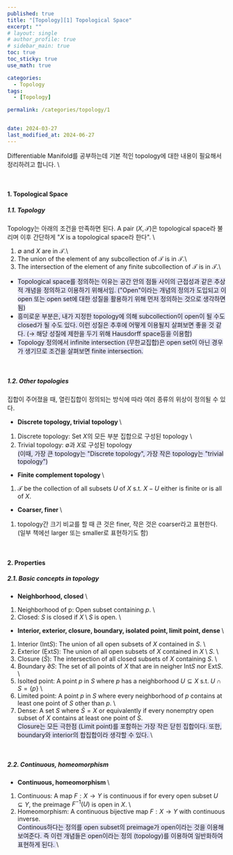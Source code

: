 ```yaml
---
published: true
title: "[Topology][1] Topological Space"
excerpt: ""
# layout: single
# author_profile: true
# sidebar_main: true
toc: true
toc_sticky: true
use_math: true

categories:
  - Topology
tags:
  - [Topology]

permalink: /categories/topology/1


date: 2024-03-27
last_modified_at: 2024-06-27
---
```


Differentiable Manifold를 공부하는데 기본 적인 topology에 대한 내용이 필요해서 정리하려고 합니다. \\
<!-- 메인 책은 John M. Lee의 "Introduction to smooth manifolds"를 공부하지만 topology와 관련된 내용에 대해서는 James Munkres의 "Topology" 제국판을 참고하려 합니다. 공부한 내용을 기반으로 작성하면서 추후에 잘못된 내용이나 추가 내용이 있으면 그때그때 수정하도록 하겠습니다. -->

<br />

#### 1. Topological Space

##### 1.1. Topology
Topology는 아래의 조건을 만족하면 된다. A pair $(X, \mathcal{T})$은 topological space라 불리며 이후 간단하게 "$X$ is a topological space라 한다". \
1) $\emptyset$ and $X$ are in $\mathcal{T}$.\
2) The union of the element of any subcollection of $\mathcal{T}$ is in $\mathcal{T}$.\
3) The intersection of the element of any finite subcollection of $\mathcal{T}$ is in $\mathcal{T}$.\

<!-- <img src="/assets/images/posts_img/topology/1.1.topology.png" height="1000px" width="500px"> -->


- <span style="background-color:#E6E6FA"> Topological space를 정의하는 이유는 공간 안의 점들 사이의 근접성과 같은 추상적 개념을 정의하고 이용하기 위해서임. ("Open"이라는 개념의 정의가 도입되고 이 open 또는 open set에 대한 성질을 활용하기 위해 먼저 정의하는 것으로 생각하면 됨) 
- <span style="background-color:#E6E6FA"> 흥미로운 부분은, 내가 지정한 topology에 의해 subcollection이 open이 될 수도 closed가 될 수도 있다. 이런 성질은 추후에 어떻게 이용될지 살펴보면 좋을 것 같다. ($\rightarrow$ 해당 성질에 제한을 두기 위해 Hausdorff space등을 이용함)</span> 
- <span style="background-color:#E6E6FA"> Topology 정의에서 infinite intersection (무한교집합)은 open set이 아닌 경우가 생기므로 조건을 살펴보면 finite intersection.</span>

<br />

##### 1.2. Other topologies
집합이 주어졌을 때, 열린집합이 정의되는 방식에 따라 여러 종류의 위상이 정의될 수 있다.

- <b>Discrete topology, trivial topology </b>\
1) Discrete topology: Set $X$의 모든 부분 집합으로 구성된 topology \
2) Trivial topology: $\emptyset$과 $X$로 구성된 topology \
<span style="background-color:#E6E6FA"> (이때, 가장 큰 topology는 "Discrete topology", 가장 작은 topology는 "trivial topology") </span>

<!-- <img src="/assets/images/posts_img/topology/1.1.discrete_trivial_topology.png" height="1000px" width="500px"> -->

- <b>Finite complement topology </b>\
1) $\mathcal{T}$ be the collection of all subsets $U$ of $X$ s.t. $X-U$ either is finite or is all of $X$.
<!-- <img src="/assets/images/posts_img/topology/1.1.finite_complement_topology.png" height="1000px" width="500px"> -->

- <b>Coarser, finer </b>\
1) topology간 크기 비교를 할 때 큰 것은 finer, 작은 것은 coarser라고 표현한다. \
(일부 책에선 larger 또는 smaller로 표현하기도 함)
<!-- <img src="/assets/images/posts_img/topology/1.2.coarser_finer.png" height="1000px" width="500px"> -->


<br />

#### 2. Properties
##### 2.1. Basic concepts in topology
- <b>Neighborhood, closed</b> \
1) Neighborhood of p: Open subset containing $p$. \
2) Closed: $S$ is closed if $X\setminus S$ is open. \
<!-- <img src="/assets/images/posts_img/topology/2.1.Properties1.png" height="1000px" width="500px"> -->
- <b>Interior, exterior, closure, boundary, isolated point, limit point, dense </b> \
1) Interior (Int$S$): The union of all open subsets of $X$ contained in $S$. \
2) Exterior (Ext$S$): The union of all open subsets of $X$ contained in $X \setminus S$. \
3) Closure ($\bar{S}$): The intersection of all closed subsets of $X$ containing $S$. \
4) Boundary $\partial S$: The set of all points of $X$ that are in neigher Int$S$ nor Ext$S$. \
5) Isolted point: A point $p$ in $S$ where $p$ has a neighborhood $U\subseteq X$  s.t. $U \cap S = \{p\}$ \
6) Limited point: A point $p$ in $S$ where every neighborhood of $p$ contains at least one point of $S$ other than $p$. \
7) Dense: A set $S$ where $\bar{S}=X$ or equivalently if every nonemptry open subset of $X$ contains at least one point of $S$. \
<span style="background-color:#E6E6FA"> Closure는 모든 극한점 (Limit point)를 포함하는 가장 작은 닫힌 집합이다. 또한, boundary와 interior의 합집합이라 생각할 수 있다. </span> \
<!-- <img src="/assets/images/posts_img/topology/2.1.Properties2.png" height="1000px" width="500px"> -->

<br />

##### 2.2. Continuous, homeomorphism
- <b>Continuous, homeomorphism </b>\
1) Continuous: A map $F:X \rightarrow Y$ is continuous if for every open subset $U\subseteq Y$, the preimage $F^{-1}(U)$ is open in $X$. \
2) Homeomorphism: A continuous bijective map $F: X \rightarrow Y$ with continuous inverse. \
<span style="background-color:#E6E6FA"> Continous하다는 정의를 open subset의 preimage가 open이라는 것을 이용해 보여준다. 즉 이런 개념들은 open이라는 정의 (topology)를 이용하여 일반화하여 표현하게 된다. </span> \
<!-- <img src="/assets/images/posts_img/topology/2.2.Properties.png" height="1000px" width="500px"> -->
